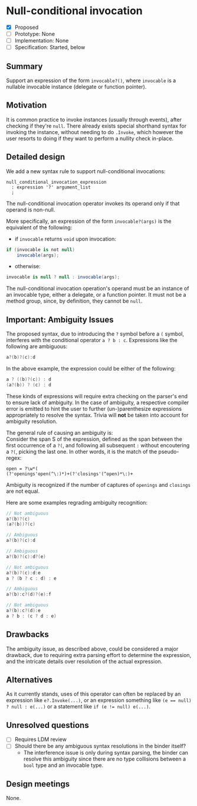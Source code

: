 # Null-conditional invocation

* [x] Proposed
* [ ] Prototype: None
* [ ] Implementation: None
* [ ] Specification: Started, below

## Summary
[summary]: #summary

Support an expression of the form `invocable?()`, where `invocable` is a nullable invocable instance (delegate or function pointer).

## Motivation
[motivation]: #motivation

It is common practice to invoke instances (usually through events), after checking if they're `null`. There already exists special shorthand syntax for invoking the instance, without needing to do `.Invoke`, which however the user resorts to doing if they want to perform a nullity check in-place.

## Detailed design
[design]: #detailed-design

We add a new syntax rule to support null-conditional invocations:

```antlr
null_conditional_invocation_expression
  : expression '?' argument_list
  ;
```

The null-conditional invocation operator invokes its operand only if that operand is non-null.

More specifically, an expression of the form `invocable?(args)` is the equivalent of the following:
- if `invocable` returns `void` upon invocation:
```csharp
if (invocable is not null)
    invocable(args); 
```
- otherwise:
```csharp
invocable is null ? null : invocable(args);
```

The null-conditional invocation operation's operand must be an instance of an invocable type, either a delegate, or a function pointer. It must not be a method group, since, by definition, they cannot be `null`.

## Important: Ambiguity Issues
[ambiguity]: #ambiguity-issues

The proposed syntax, due to introducing the `?` symbol before a `(` symbol, interferes with the conditional operator `a ? b : c`. Expressions like the following are ambiguous:

```csharp
a?(b)?(c):d
```

In the above example, the expression could be either of the following:

```csharp
a ? ((b)?(c)) : d
(a?(b)) ? (c) : d
```

These kinds of expressions will require extra checking on the parser's end to ensure lack of ambiguity. In the case of ambiguity, a respective compiler error is emitted to hint the user to further (un-)parenthesize expressions appropriately to resolve the syntax. Trivia will **not** be taken into account for ambiguity resolution.

The general rule of causing an ambiguity is:<br/>
Consider the span S of the expression, defined as the span between the first occurrence of a `?(`, and following all subsequent `:` without encoutering a `?(`, picking the last one. In other words, it is the match of the pseudo-regex:
```
open = ?\w*(
(?'openings'open(^\:)*)+(?'closings'(^open)*\:)+
```
Ambiguity is recognized if the number of captures of `openings` and `closings` are not equal.

Here are some examples regrading ambiguity recognition:
```csharp
// Not ambiguous
a?(b)?(c)
(a?(b))?(c)

// Ambiguous
a?(b)?(c):d

// Ambiguous
a?(b)?(c):d?(e)

// Not ambiguous
a?(b)?(c):d:e
a ? (b ? c : d) : e

// Ambiguous
a?(b):c?(d)?(e):f

// Not ambiguous
a?(b):c?(d):e
a ? b : (c ? d : e)
```

## Drawbacks
[drawbacks]: #drawbacks

The ambiguity issue, as described above, could be considered a major drawback, due to requiring extra parsing effort to determine the expression, and the intricate details over resolution of the actual expression.

## Alternatives
[alternatives]: #alternatives

As it currently stands, uses of this operator can often be replaced by an expression like `e?.Invoke(...)`, or an expression something like `(e == null) ? null : e(...)` or a statement like `if (e != null) e(...)`.

## Unresolved questions
[unresolved]: #unresolved-questions

- [ ] Requires LDM review
- [ ] Should there be any ambiguous syntax resolutions in the binder itself?
  - The interference issue is only during syntax parsing, the binder can resolve this ambiguity since there are no type collisions between a `bool` type and an invocable type.

## Design meetings

None.
